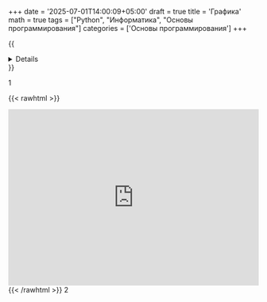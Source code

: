 +++
date = '2025-07-01T14:00:09+05:00'
draft = true
title = 'Графика'
math = true
tags = ["Python", "Информатика", "Основы программирования"]
categories = ['Основы программирования']
+++

<!--more-->


<!--  <p class="speshal-fancy-custom">
    This is <strong>raw HTML</strong>, inside Markdown.
  </p>-->

{{<details summary="4">}}
4

{{</details>}}

1

{{< rawhtml >}}
<div>
  <iframe src="https://trinket.io/embed/python/5a2046f9ee" width="100%" height="356" frameborder="0" marginwidth="0" marginheight="0" allowfullscreen></iframe>
</div>
{{< /rawhtml >}}
2
